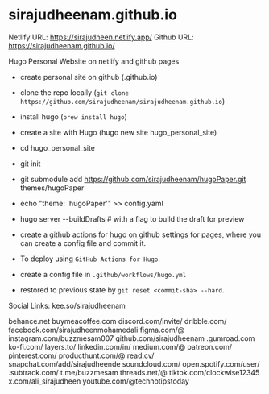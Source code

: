 # sirajudheenam.github.io

Netlify URL: https://sirajudheen.netlify.app/
Github URL: https://sirajudheenam.github.io/

Hugo Personal Website on netlify and github pages

- create personal site on github (<git-username>.github.io)
- clone the repo locally (`git clone https://github.com/sirajudheenam/sirajudheenam.github.io`)
- install hugo (`brew install hugo`)
- create a site with Hugo (hugo new site hugo_personal_site)
- cd hugo_personal_site
- git init
- git submodule add https://github.com/sirajudheenam/hugoPaper.git themes/hugoPaper
- echo "theme: 'hugoPaper'" >> config.yaml
- hugo server --buildDrafts # with a flag to build the draft for preview
- create a github actions for hugo on github settings for pages, where you can create a config file and commit it.
- To deploy using `GitHub Actions for Hugo`.
- create a config file in `.github/workflows/hugo.yml`

- restored to previous state by `git reset <commit-sha> --hard`.

Social Links:
kee.so/sirajudheenam

behance.net
buymeacoffee.com
discord.com/invite/
dribble.com/
facebook.com/sirajudheenmohamedali
figma.com/@
instagram.com/buzzmesam007
github.com/sirajudheenam
.gumroad.com
ko-fi.com/
layers.to/
linkedin.com/in/
medium.com/@
patreon.com/
pinterest.com/
producthunt.com/@
read.cv/
snapchat.com/add/sirajudheende
soundcloud.com/
open.spotify.com/user/
.subtrack.com/
t.me/buzzmesam
threads.net/@
tiktok.com/clockwise12345
x.com/ali_sirajudheen
youtube.com/@technotipstoday
